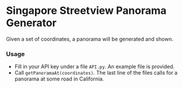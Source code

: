 # Singapore Streetview Panorama Generator

Given a set of coordinates, a panorama will be generated and shown.

### Usage
- Fill in your API key under a file `API.py`. An example file is provided.
- Call `getPanoramaAt(coordinates)`. The last line of the files calls for a panorama at some road in California.

